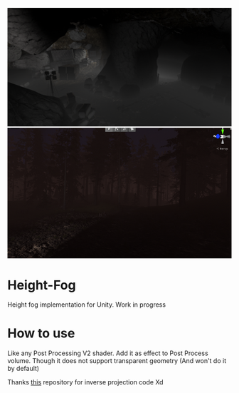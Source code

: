 ![](./ForGit/Screenshot.png)
![](./ForGit/Screenshot2.png)
# Height-Fog
 Height fog implementation for Unity. Work in progress
 # How to use
Like any Post Processing V2 shader. Add it as effect to Post Process volume.
Though it does not support transparent geometry (And won't do it by default)

Thanks [this](https://github.com/keijiro/DepthInverseProjection/blob/master/Assets/InverseProjection/Resources/InverseProjection.shader) repository for inverse projection code Xd